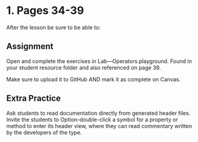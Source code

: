 #  1.  Pages 34-39 #

After the lesson be sure to be able to:


## Assignment ##

Open and complete the exercises in Lab—Operators.playground. Found in your student resource folder and also referenced on page 39.

Make sure to upload it to GitHub AND mark it as complete on Canvas.

## Extra Practice ##

Ask students to read documentation directly from generated header files. Invite the students to Option–double-click a symbol for a property or method to enter its header view, where they can read commentary written by the developers of the type.
